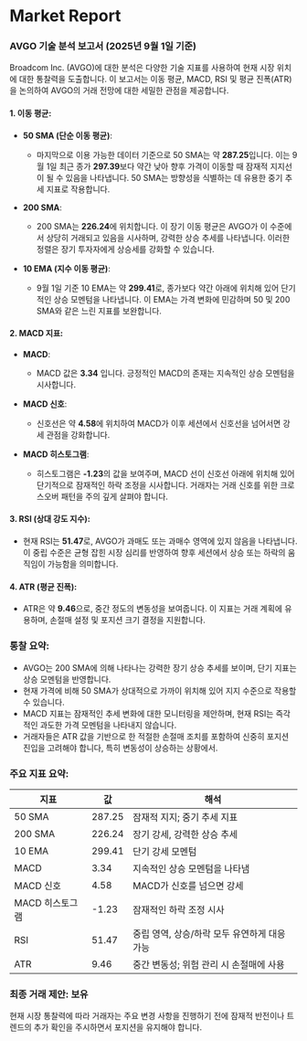 # Market Report

### AVGO 기술 분석 보고서 (2025년 9월 1일 기준)

Broadcom Inc. (AVGO)에 대한 분석은 다양한 기술 지표를 사용하여 현재 시장 위치에 대한 통찰력을 도출합니다. 이 보고서는 이동 평균, MACD, RSI 및 평균 진폭(ATR)을 논의하여 AVGO의 거래 전망에 대한 세밀한 관점을 제공합니다.

#### 1. 이동 평균:
- **50 SMA (단순 이동 평균)**: 
  - 마지막으로 이용 가능한 데이터 기준으로 50 SMA는 약 **287.25**입니다. 이는 9월 1일 최근 종가 **297.39**보다 약간 낮아 향후 가격이 이동할 때 잠재적 지지선이 될 수 있음을 나타냅니다. 50 SMA는 방향성을 식별하는 데 유용한 중기 추세 지표로 작용합니다.
  
- **200 SMA**: 
  - 200 SMA는 **226.24**에 위치합니다. 이 장기 이동 평균은 AVGO가 이 수준에서 상당히 거래되고 있음을 시사하며, 강력한 상승 추세를 나타냅니다. 이러한 정렬은 장기 투자자에게 상승세를 강화할 수 있습니다.

- **10 EMA (지수 이동 평균)**:
  - 9월 1일 기준 10 EMA는 약 **299.41**로, 종가보다 약간 아래에 위치해 있어 단기적인 상승 모멘텀을 나타냅니다. 이 EMA는 가격 변화에 민감하며 50 및 200 SMA와 같은 느린 지표를 보완합니다.

#### 2. MACD 지표:
- **MACD**: 
  - MACD 값은 **3.34** 입니다. 긍정적인 MACD의 존재는 지속적인 상승 모멘텀을 시사합니다. 

- **MACD 신호**: 
  - 신호선은 약 **4.58**에 위치하여 MACD가 이후 세션에서 신호선을 넘어서면 강세 관점을 강화합니다.

- **MACD 히스토그램**: 
  - 히스토그램은 **-1.23**의 값을 보여주며, MACD 선이 신호선 아래에 위치해 있어 단기적으로 잠재적인 하락 조정을 시사합니다. 거래자는 거래 신호를 위한 크로스오버 패턴을 주의 깊게 살펴야 합니다.

#### 3. RSI (상대 강도 지수):
- 현재 RSI는 **51.47**로, AVGO가 과매도 또는 과매수 영역에 있지 않음을 나타냅니다. 이 중립 수준은 균형 잡힌 시장 심리를 반영하여 향후 세션에서 상승 또는 하락의 움직임이 가능함을 의미합니다.

#### 4. ATR (평균 진폭):
- ATR은 약 **9.46**으로, 중간 정도의 변동성을 보여줍니다. 이 지표는 거래 계획에 유용하며, 손절매 설정 및 포지션 크기 결정을 지원합니다.

### 통찰 요약:
- AVGO는 200 SMA에 의해 나타나는 강력한 장기 상승 추세를 보이며, 단기 지표는 상승 모멘텀을 반영합니다.
- 현재 가격에 비해 50 SMA가 상대적으로 가까이 위치해 있어 지지 수준으로 작용할 수 있습니다.
- MACD 지표는 잠재적인 추세 변화에 대한 모니터링을 제안하며, 현재 RSI는 즉각적인 과도한 가격 모멘텀을 나타내지 않습니다.
- 거래자들은 ATR 값을 기반으로 한 적절한 손절매 조치를 포함하여 신중히 포지션 진입을 고려해야 합니다, 특히 변동성이 상승하는 상황에서.

### 주요 지표 요약:

| 지표                | 값               | 해석                                                      |
|--------------------|------------------|----------------------------------------------------------|
| 50 SMA             | 287.25           | 잠재적 지지; 중기 추세 지표                             |
| 200 SMA            | 226.24           | 장기 강세, 강력한 상승 추세                              |
| 10 EMA             | 299.41           | 단기 강세 모멘텀                                        |
| MACD               | 3.34             | 지속적인 상승 모멘텀을 나타냄                          |
| MACD 신호          | 4.58             | MACD가 신호를 넘으면 강세                                 |
| MACD 히스토그램    | -1.23            | 잠재적인 하락 조정 시사                                 |
| RSI                | 51.47            | 중립 영역, 상승/하락 모두 유연하게 대응 가능           |
| ATR                | 9.46             | 중간 변동성; 위험 관리 시 손절매에 사용                  |

### 최종 거래 제안: **보유**

현재 시장 통찰력에 따라 거래자는 주요 변경 사항을 진행하기 전에 잠재적 반전이나 트렌드의 추가 확인을 주시하면서 포지션을 유지해야 합니다.
